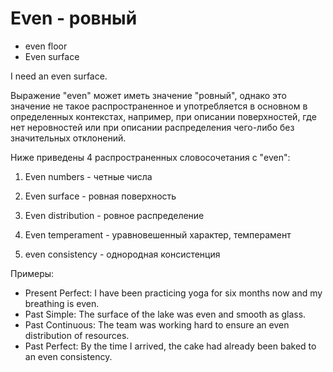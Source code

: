 # Even - ровный

- even floor
- Even surface

I need an even surface.

Выражение "even" может иметь значение "ровный", однако это значение не такое распространенное и употребляется в основном в определенных контекстах, например, при описании поверхностей, где нет неровностей или при описании распределения чего-либо без значительных отклонений.

Ниже приведены 4 распространенных словосочетания с "even":

1. Even numbers - четные числа

2. Even surface - ровная поверхность

3. Even distribution - ровное распределение

4. Even temperament - уравновешенный характер, темперамент

5. even consistency - однородная консистенция

Примеры:

- Present Perfect: I have been practicing yoga for six months now and my breathing is even.
- Past Simple: The surface of the lake was even and smooth as glass.
- Past Continuous: The team was working hard to ensure an even distribution of resources.
- Past Perfect: By the time I arrived, the cake had already been baked to an even consistency.
